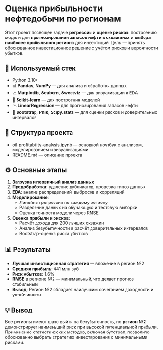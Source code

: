 # Оценка прибыльности нефтедобычи по регионам

Этот проект посвящён задаче **регрессии** и **оценке рисков**: построению модели для **прогнозирования запасов нефти в скважинах** и **выбора наиболее прибыльного региона** для инвестиций. Цель — принять обоснованное инвестиционное решение с учётом рисков и вероятности убытков.

## 🔧 Используемый стек

- Python 3.10+
- 📊 **Pandas**, **NumPy** — для анализа и обработки данных  
- 📈 **Matplotlib**, **Seaborn**, **Sweetviz** — для визуализации и EDA  
- 🧪 **Scikit-learn** — для построения моделей  
- 📉 **LinearRegression** — для прогнозирования запасов нефти  
- 📐 **Bootstrap**, **Phik**, **Scipy.stats** — для оценки рисков и доверительных интервалов

## 📁 Структура проекта

- oil-profitability-analysis.ipynb — основной ноутбук с анализом, моделированием и визуализациями  
- README.md — описание проекта

## ⚙️ Основные этапы

1. **Загрузка и первичный анализ данных**  
2. **Предобработка**: удаление дубликатов, проверка типов данных  
3. **EDA**: анализ распределений, выбросов и корреляций  
4. **Моделирование**:
   - Линейная регрессия по каждому региону
   - Разделение данных на обучающую и тестовую выборки
   - Оценка точности модели через RMSE
5. **Оценка прибыли и рисков**:
   - Расчёт дохода для 200 лучших скважин
   - Анализ безубыточности и расчёт доверительных интервалов
   - Bootstrap-оценка риска убытков

## 📊 Результаты

- **Лучшая инвестиционная стратегия** — вложение в регион №2
- **Средняя прибыль**: 441 млн руб  
- **Риск убытков**: 1.6%  
- **RMSE** в регионе №2 — минимальный, что делает прогноз стабильным
- **Вывод**: Регион №2 обладает наилучшим сочетанием доходности и устойчивости

## 💡 Вывод

Все регионы имеют шанс выйти на безубыточность, но **регион №2** демонстрирует наименьший риск при высокой потенциальной прибыли. Применение статистических методов, включая бутстрап, позволило обоснованно выбрать стратегию инвестирования с минимальными рисками.


